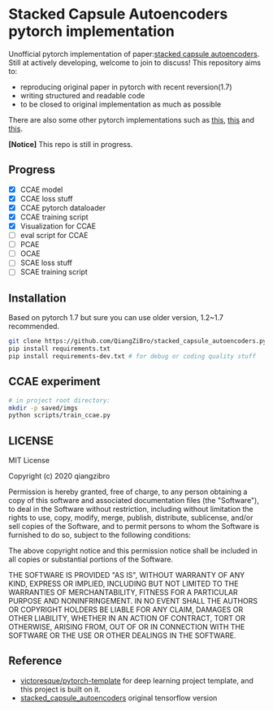 # Stacked  Capsule Autoencoders pytorch implementation

Unofficial pytorch implementation of paper:[stacked capsule autoencoders](https://arxiv.org/abs/1906.06818). Still at actively developing, welcome to join to discuss!
This repository aims to:
- reproducing original paper in pytorch with recent reversion(1.7)
- writing structured and readable code
- to be closed to original implementation as much as possible

There are also some other pytorch implementations such as [this](https://github.com/phanideepgampa/stacked-capsule-networks),
[this](https://github.com/MuhammadMomin93/Stacked-Capsule-Autoencoders-PyTorch) and
[this](https://github.com/Axquaris/StackedCapsuleAutoencoders).

**[Notice]** This repo is still in progress.
## Progress

- [x] CCAE model
- [x] CCAE loss stuff
- [x] CCAE pytorch dataloader
- [x] CCAE training script
- [x] Visualization for CCAE
- [ ] eval script for CCAE
- [ ] PCAE
- [ ] OCAE
- [ ] SCAE loss stuff
- [ ] SCAE training script

## Installation
Based on pytorch 1.7 but sure you can use  older  version, 1.2~1.7 recommended.
```bash
git clone https://github.com/QiangZiBro/stacked_capsule_autoencoders.pytorch
pip install requirements.txt
pip install requirements-dev.txt # for debug or coding quality stuff
```


## CCAE experiment
```bash
# in project root directory:
mkdir -p saved/imgs 
python scripts/train_ccae.py
```

## LICENSE
MIT License

Copyright (c) 2020 qiangzibro

Permission is hereby granted, free of charge, to any person obtaining a copy
of this software and associated documentation files (the "Software"), to deal
in the Software without restriction, including without limitation the rights
to use, copy, modify, merge, publish, distribute, sublicense, and/or sell
copies of the Software, and to permit persons to whom the Software is
furnished to do so, subject to the following conditions:

The above copyright notice and this permission notice shall be included in all
copies or substantial portions of the Software.

THE SOFTWARE IS PROVIDED "AS IS", WITHOUT WARRANTY OF ANY KIND, EXPRESS OR
IMPLIED, INCLUDING BUT NOT LIMITED TO THE WARRANTIES OF MERCHANTABILITY,
FITNESS FOR A PARTICULAR PURPOSE AND NONINFRINGEMENT. IN NO EVENT SHALL THE
AUTHORS OR COPYRIGHT HOLDERS BE LIABLE FOR ANY CLAIM, DAMAGES OR OTHER
LIABILITY, WHETHER IN AN ACTION OF CONTRACT, TORT OR OTHERWISE, ARISING FROM,
OUT OF OR IN CONNECTION WITH THE SOFTWARE OR THE USE OR OTHER DEALINGS IN THE
SOFTWARE.

## Reference
- [victoresque/pytorch-template](https://github.com/victoresque/pytorch-template) for deep learning project template, and this project is built on it.
- [stacked_capsule_autoencoders](https://github.com/google-research/google-research/tree/master/stacked_capsule_autoencoders) original tensorflow version

